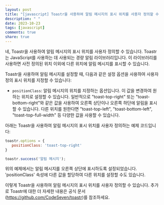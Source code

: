 ```yaml
---
layout: post
title: "[javascript] Toastr을 사용하여 알림 메시지의 표시 위치를 사용자 정의할 수 있을까요?"
description: " "
date: 2023-10-23
tags: [javascript]
comments: true
share: true
---
```


네, Toastr을 사용하여 알림 메시지의 표시 위치를 사용자 정의할 수 있습니다. Toastr는 JavaScript를 사용하는 데 사용되는 경량 알림 라이브러리입니다. 이 라이브러리를 사용하면 사전 정의된 위치 이외에 다른 위치에 알림 메시지를 표시할 수 있습니다.

Toastr을 사용하여 알림 메시지를 설정할 때, 다음과 같은 설정 옵션을 사용하여 사용자 정의 표시 위치를 지정할 수 있습니다:

- `positionClass`: 알림 메시지의 위치를 지정하는 옵션입니다. 이 값을 변경하여 원하는 위치로 설정할 수 있습니다. 일반적으로 "toast-top-right" 또는 "toast-bottom-right"와 같은 값을 사용하여 오른쪽 상단이나 오른쪽 하단에 알림을 표시할 수 있습니다. 다른 위치를 원한다면 "toast-top-left", "toast-bottom-left", "toast-top-full-width" 등 다양한 값을 사용할 수 있습니다.

아래는 Toastr을 사용하여 알림 메시지의 표시 위치를 사용자 정의하는 예제 코드입니다:

```javascript
toastr.options = {
   positionClass: 'toast-top-right'
}

toastr.success('알림 메시지');
```

위의 예제에서는 알림 메시지를 오른쪽 상단에 표시하도록 설정되었습니다. 'positionClass' 속성에 다른 값을 할당하여 다른 위치를 설정할 수도 있습니다.

이렇게 Toastr을 사용하여 알림 메시지의 표시 위치를 사용자 정의할 수 있습니다. 추가로 Toastr에 대한 더 자세한 내용은 공식 문서(https://github.com/CodeSeven/toastr)를 참조하세요.